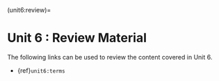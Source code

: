 (unit6:review)=
# Unit 6 : Review Material

The following links can be used to review the content covered in Unit 6.
<!-- - {ref}`unit6:problems` -->
<!-- - {ref}`unit6:additionalproblems` -->
- {ref}`unit6:terms`
<!-- - {ref}`unit6:flashcards` -->
<!-- - {ref}`unit6:randomquiz` -->
<!-- - {ref}`unit6:fullquiz` -->
